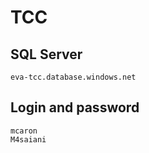 # TCC

## SQL Server
```
eva-tcc.database.windows.net
```

## Login and password
```
mcaron
M4saiani
```